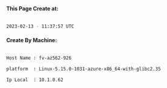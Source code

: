 
   
#### This Page Create at:

```bash

2023-02-13 - 11:37:57 UTC

```

#### Create By Machine:

```bash

Host Name : fv-az562-926

platform  : Linux-5.15.0-1031-azure-x86_64-with-glibc2.35

Ip Local  : 10.1.0.62

```

